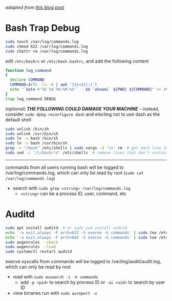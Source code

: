 *adapted from [this blog post](https://medium.com/@truvis.thornton/commandline-auditing-using-different-tools-to-security-your-linux-server-and-environments-2fcd361142ef)*
# Bash Trap Debug
```sh
sudo touch /var/log/commands.log
sudo chmod 622 /var/log/commands.log
sudo chattr +a /var/log/commands.log
```
edit `/etc/bashrc` or `/etc/bash.bashrc`, and add the following content
```sh
function log_command
{
  declare COMMAND
  COMMAND=$(fc -ln -0 | awk '{$1=$1};1')
  echo "`date +'%b %d %H:%M:%S'` - $$ `whoami` ${PWD} ${COMMAND}" >> /var/log/commands.log
}
trap log_command DEBUG
```
(optional) ***THE FOLLOWING COULD DAMAGE YOUR MACHINE*** - instead, consider `sudo dpkg-reconfigure dash` and electing not to use dash as the default shell
```sh
sudo unlink /bin/sh
sudo unlink /usr/bin/sh
sudo ln -s bash /bin/sh
sudo ln -s bash /usr/bin/sh
grep -v "/bash" /etc/shells | sudo xargs -d '\n' rm  # get each line in /etc/shells that doesn't contain "/bash", then remove those files
sudo sed -i '/\/bash/!d' /etc/shells  # remove lines that don't contain "/bash" from /etc/shells
```
---
commands from all users running bash will be logged to /var/log/commands.log, which can only be read by root (`sudo cat /var/log/commands.log`)
- search with `sudo grep <string> /var/log/commands.log`
  - `<string>` can be a process ID, user, command, etc

# Auditd
```sh
sudo apt install auditd  # or sudo yum install auditd
echo '-a exit,always -F arch=b32 -S execve -k commands' | sudo tee /etc/audit/rules.d/commands.rules
echo '-a exit,always -F arch=b64 -S execve -k commands' | sudo tee /etc/audit/rules.d/commands.rules
sudo augenrules --check
sudo augenrules --load
sudo systemctl restart auditd
```
execve syscalls from commands will be logged to /var/log/audit/audit.log, which can only be read by root
- read with `sudo ausearch -i -k commands`
  - add `-p <pid>` to search by process ID or `-ui <uid>` to search by user ID
- view binaries run with `sudo aureport -x`

